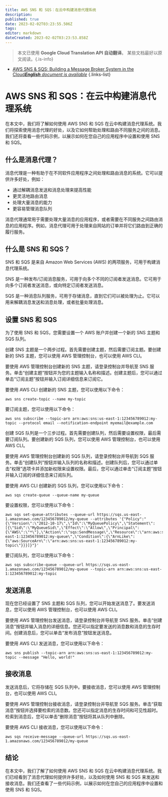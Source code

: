 ```yaml
---
title: AWS SNS 和 SQS：在云中构建消息代理系统
description: 
published: true
date: 2023-02-02T03:23:55.506Z
tags: 
editor: markdown
dateCreated: 2023-02-02T03:23:53.858Z
---
```


> 本文已使用 **Google Cloud Translation API 自动翻译**。
某些文档最好以原文阅读。{.is-info}



- [AWS SNS & SQS: Building a Message Broker System in the Cloud***English** document is available*](/en/Knowledge-base/Cloud/aws-sns--sqs-building-a-message-broker-system-in-the-cloud)
{.links-list}


# AWS SNS 和 SQS：在云中构建消息代理系统

在本文中，我们将了解如何使用 AWS SNS 和 SQS 在云中构建消息代理系统。我们将探索使用消息代理的好处，以及它如何帮助处理和路由不同服务之间的消息。我们还将查看一些代码示例，以展示如何在您自己的应用程序中设置和使用 SNS 和 SQS。

## 什么是消息代理？

消息代理是一种有助于在不同软件应用程序之间处理和路由消息的系统。它可以提供许多好处，例如：

- 通过解耦消息发送和消息处理来提高性能
- 更灵活地路由消息
- 处理大量消息的能力
- 更容易管理消息队列

消息代理通常用于需要处理大量消息的应用程序，或者需要在不同服务之间路由消息的应用程序。例如，消息代理可用于处理来自网站的订单并将它们路由到正确的履行服务。

## 什么是 SNS 和 SQS？

SNS 和 SQS 是来自 Amazon Web Services (AWS) 的两项服务，可用于构建消息代理系统。

SNS 是一种发布/订阅消息服务，可用于向多个不同的订阅者发送消息。它可用于向多个订阅者发送消息，或向特定订阅者发送消息。

SQS 是一种消息队列服务，可用于存储消息，直到它们可以被处理为止。它可以用来解耦消息发送和消息处理，或者批量处理消息。

## 设置 SNS 和 SQS

为了使用 SNS 和 SQS，您需要设置一个 AWS 账户并创建一个新的 SNS 主题和 SQS 队列。

创建 SNS 主题是一个两步过程。首先需要创建主题，然后需要订阅主题。要创建新的 SNS 主题，您可以使用 AWS 管理控制台，也可以使用 AWS CLI。

要使用 AWS 管理控制台创建新的 SNS 主题，请登录控制台并导航至 SNS 服务。单击“创建主题”按钮并为您的主题输入名称和描述。创建主题后，您可以通过单击“订阅主题”按钮并输入订阅详细信息来订阅它。

要使用 AWS CLI 创建新的 SNS 主题，您可以使用以下命令：

```
aws sns create-topic --name my-topic
```

要订阅主题，您可以使用以下命令：

```
aws sns subscribe --topic-arn arn:aws:sns:us-east-1:123456789012:my-topic --protocol email --notification-endpoint myemail@example.com
```

创建 SQS 队列是一个三步过程。首先需要创建队列，然后需要设置权限，最后需要订阅队列。要创建新的 SQS 队列，您可以使用 AWS 管理控制台，也可以使用 AWS CLI。

要使用 AWS 管理控制台创建新的 SQS 队列，请登录控制台并导航到 SQS 服务。单击“创建队列”按钮并输入队列的名称和描述。创建队列后，您可以通过单击“权限”选项卡并添加新权限来设置权限。最后，您可以通过单击“订阅主题”按钮并输入订阅的详细信息来订阅队列。

要使用 AWS CLI 创建新的 SQS 队列，您可以使用以下命令：

```
aws sqs create-queue --queue-name my-queue
```

要设置权限，您可以使用以下命令：

```
aws sqs set-queue-attributes --queue-url https://sqs.us-east-1.amazonaws.com/123456789012/my-queue --attributes '{"Policy":"{\"Version\":\"2012-10-17\",\"Id\":\"MyQueuePolicy\",\"Statement\":[{\"Sid\":\"MyQueueSid\",\"Effect\":\"Allow\",\"Principal\":{\"AWS\":\"*\"},\"Action\":\"sqs:SendMessage\",\"Resource\":\"arn:aws:sqs:us-east-1:123456789012:my-queue\",\"Condition\":{\"ArnLike\":{\"aws:SourceArn\":\"arn:aws:sns:us-east-1:123456789012:my-topic\"}}}]}"}'
```

要订阅队列，您可以使用以下命令：

```
aws sqs subscribe-queue --queue-url https://sqs.us-east-1.amazonaws.com/123456789012/my-queue --topic-arn arn:aws:sns:us-east-1:123456789012:my-topic
```

## 发送消息

现在您已经设置了 SNS 主题和 SQS 队列，您可以开始发送消息了。要发送消息，您可以使用 AWS 管理控制台，也可以使用 AWS CLI。

要使用 AWS 管理控制台发送消息，请登录控制台并导航至 SNS 服务。单击“创建消息”按钮并输入消息的详细信息。您还可以指定要发送的消息数和消息的生存时间。创建消息后，您可以单击“发布消息”按钮发送消息。

要使用 AWS CLI 发送消息，您可以使用以下命令：

```
aws sns publish --topic-arn arn:aws:sns:us-east-1:123456789012:my-topic --message "Hello, world!"
```

## 接收消息

发送消息后，它将存储在 SQS 队列中。要接收消息，您可以使用 AWS 管理控制台，也可以使用 AWS CLI。

要使用 AWS 管理控制台接收消息，请登录控制台并导航至 SQS 服务。单击“获取消息”按钮并选择要检索的消息数。您还可以指定消息的生存时间和可见性超时。检索到消息后，您可以单击“删除消息”按钮将其从队列中删除。

要使用 AWS CLI 接收消息，您可以使用以下命令：

```
aws sqs receive-message --queue-url https://sqs.us-east-1.amazonaws.com/123456789012/my-queue
```

## 结论

在本文中，我们了解了如何使用 AWS SNS 和 SQS 在云中构建消息代理系统。我们已经看到了消息代理如何提供许多好处，以及如何使用 SNS 和 SQS 来发送和接收消息。我们还查看了一些代码示例，以展示如何在您自己的应用程序中设置和使用 SNS 和 SQS。